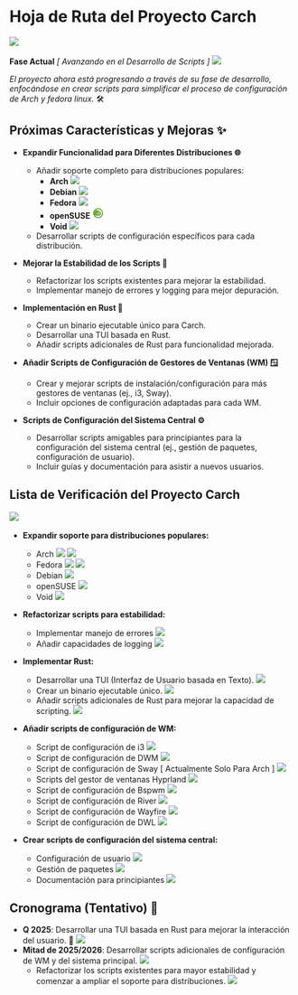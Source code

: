 # Hoja de Ruta del Proyecto Carch 
<img src="https://img.icons8.com/?size=80&id=CBfO8TrnezXC&format=png" width="50" />

**Fase Actual** *[ Avanzando en el Desarrollo de Scripts ]* <img src="https://cdn-icons-png.flaticon.com/128/4315/4315445.png" width="20" /> 

*El proyecto ahora está progresando a través de su fase de desarrollo, enfocándose en crear scripts para simplificar el proceso de configuración de Arch y fedora linux.* 🛠️

## Próximas Características y Mejoras ✨

- **Expandir Funcionalidad para Diferentes Distribuciones 🌐**
   - Añadir soporte completo para distribuciones populares:
     - **Arch** <img src="https://img.icons8.com/?size=48&id=uIXgLv5iSlLJ&format=png" width="20" />
     - **Debian** <img src="https://img.icons8.com/?size=48&id=17838&format=png" width="20" /> 
     - **Fedora** <img src="https://img.icons8.com/?size=48&id=ZbBhBW0N2q3D&format=png" width="20" />
     - **openSUSE** <img src="https://raw.githubusercontent.com/harilvfs/assets/refs/heads/main/suse/opensuse.png" width="20" /> 
     - **Void** <img src="https://upload.wikimedia.org/wikipedia/commons/thumb/0/02/Void_Linux_logo.svg/256px-Void_Linux_logo.svg.png" width="20" /> 
   - Desarrollar scripts de configuración específicos para cada distribución.

- **Mejorar la Estabilidad de los Scripts 🔧**
   - Refactorizar los scripts existentes para mejorar la estabilidad.
   - Implementar manejo de errores y logging para mejor depuración.

- **Implementación en Rust 🦀**
  - Crear un binario ejecutable único para Carch. 
  - Desarrollar una TUI basada en Rust. 
  - Añadir scripts adicionales de Rust para funcionalidad mejorada. 

- **Añadir Scripts de Configuración de Gestores de Ventanas (WM) 🪟**
   - Crear y mejorar scripts de instalación/configuración para más gestores de ventanas (ej., i3, Sway).
   - Incluir opciones de configuración adaptadas para cada WM.

- **Scripts de Configuración del Sistema Central ⚙️**
   - Desarrollar scripts amigables para principiantes para la configuración del sistema central (ej., gestión de paquetes, configuración de usuario).
   - Incluir guías y documentación para asistir a nuevos usuarios.

## Lista de Verificación del Proyecto Carch 
<img src="https://cdn-icons-png.flaticon.com/128/8090/8090840.png" width="30" />

- **Expandir soporte para distribuciones populares:**

  - Arch <img src="https://img.icons8.com/?size=48&id=uIXgLv5iSlLJ&format=png" width="20" /> <img src="https://cdn-icons-png.flaticon.com/128/190/190411.png" width="20" /> 
  - Fedora <img src="https://img.icons8.com/?size=48&id=ZbBhBW0N2q3D&format=png" width="20" /> <img src="https://cdn-icons-png.flaticon.com/128/190/190411.png" width="20" />
  - Debian <img src="https://cdn-icons-png.flaticon.com/128/190/190406.png" width="20" /> 
  - openSUSE <img src="https://cdn-icons-png.flaticon.com/128/190/190406.png" width="20" />
  - Void <img src="https://cdn-icons-png.flaticon.com/128/190/190406.png" width="20" />

- **Refactorizar scripts para estabilidad:**

  - Implementar manejo de errores <img src="https://cdn-icons-png.flaticon.com/128/190/190411.png" width="20" /> 
  - Añadir capacidades de logging <img src="https://cdn-icons-png.flaticon.com/128/190/190411.png" width="20" />

- **Implementar Rust:**

  - Desarrollar una TUI (Interfaz de Usuario basada en Texto). <img src="https://cdn-icons-png.flaticon.com/128/190/190411.png" width="20" /> 
  - Crear un binario ejecutable único. <img src="https://cdn-icons-png.flaticon.com/128/190/190411.png" width="20" /> 
  - Añadir scripts adicionales de Rust para mejorar la capacidad de scripting. <img src="https://cdn-icons-png.flaticon.com/128/190/190406.png" width="20" />

- **Añadir scripts de configuración de WM:**

  - Script de configuración de i3 <img src="https://cdn-icons-png.flaticon.com/128/190/190411.png" width="20" />
  - Script de configuración de DWM <img src="https://cdn-icons-png.flaticon.com/128/190/190411.png" width="20" />
  - Script de configuración de Sway [ Actualmente Solo Para Arch ] <img src="https://cdn-icons-png.flaticon.com/128/190/190411.png" width="20" />
  - Scripts del gestor de ventanas Hyprland <img src="https://cdn-icons-png.flaticon.com/128/190/190411.png" width="20" /> 
  - Script de configuración de Bspwm <img src="https://cdn-icons-png.flaticon.com/128/190/190406.png" width="20" />
  - Script de configuración de River <img src="https://cdn-icons-png.flaticon.com/128/190/190406.png" width="20" />
  - Script de configuración de Wayfire <img src="https://cdn-icons-png.flaticon.com/128/190/190406.png" width="20" />
  - Script de configuración de DWL <img src="https://cdn-icons-png.flaticon.com/128/190/190406.png" width="20" />

- **Crear scripts de configuración del sistema central:**
  
  - Configuración de usuario <img src="https://cdn-icons-png.flaticon.com/128/190/190411.png" width="20" />
  - Gestión de paquetes <img src="https://cdn-icons-png.flaticon.com/128/190/190411.png" width="20" />
  - Documentación para principiantes <img src="https://cdn-icons-png.flaticon.com/128/190/190411.png" width="20" />

## Cronograma (Tentativo) 📅

- **Q 2025**: Desarrollar una TUI basada en Rust para mejorar la interacción del usuario. 🦀 <img src="https://cdn-icons-png.flaticon.com/128/190/190411.png" width="20" />
- **Mitad de 2025/2026**: Desarrollar scripts adicionales de configuración de WM y del sistema principal. <img src="https://cdn-icons-png.flaticon.com/128/190/190406.png" width="20" />
  - Refactorizar los scripts existentes para mayor estabilidad y comenzar a ampliar el soporte para distribuciones. <img src="https://cdn-icons-png.flaticon.com/128/190/190406.png" width="20" />